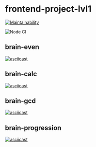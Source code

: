# frontend-project-lvl1
[![Maintainability](https://api.codeclimate.com/v1/badges/6065469a3fec8e7eb9c4/maintainability)](https://codeclimate.com/github/looleeluu/frontend-project-lvl1/maintainability)

![Node CI](https://github.com/looleeluu/frontend-project-lvl1/workflows/Node%20CI/badge.svg?event=push)

## brain-even
[![asciicast](https://asciinema.org/a/4X36R6DuU0HFtcsPZud8BnvsN.svg)](https://asciinema.org/a/4X36R6DuU0HFtcsPZud8BnvsN)

## brain-calc
[![asciicast](https://asciinema.org/a/9RC9j2ixGZbmZwN072FYf8nJL.svg)](https://asciinema.org/a/9RC9j2ixGZbmZwN072FYf8nJL)

## brain-gcd
[![asciicast](https://asciinema.org/a/J0xbB9q6zEwSGIJzsMiec3tZH.svg)](https://asciinema.org/a/J0xbB9q6zEwSGIJzsMiec3tZH)

## brain-progression
[![asciicast](https://asciinema.org/a/eVhyHVMEzaX7go5r5L3jbJfml.svg)](https://asciinema.org/a/eVhyHVMEzaX7go5r5L3jbJfml)